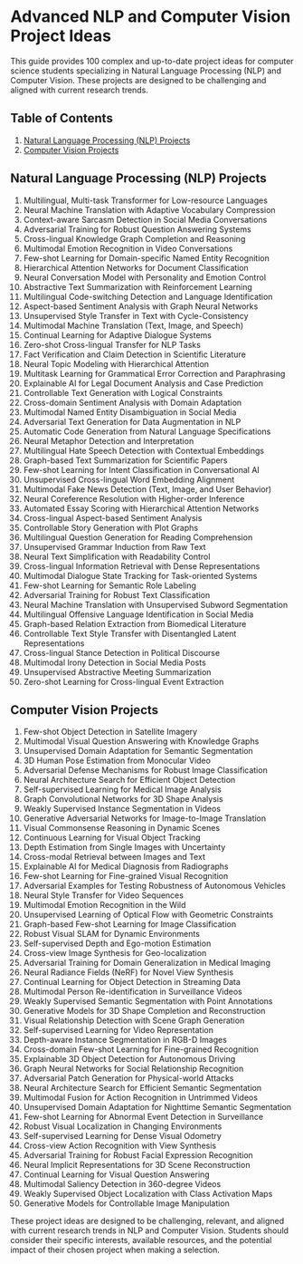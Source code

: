 # Advanced NLP and Computer Vision Project Ideas

This guide provides 100 complex and up-to-date project ideas for computer science students specializing in Natural Language Processing (NLP) and Computer Vision. These projects are designed to be challenging and aligned with current research trends.

## Table of Contents
1. [Natural Language Processing (NLP) Projects](#natural-language-processing-nlp-projects)
2. [Computer Vision Projects](#computer-vision-projects)

## Natural Language Processing (NLP) Projects

1. Multilingual, Multi-task Transformer for Low-resource Languages
2. Neural Machine Translation with Adaptive Vocabulary Compression
3. Context-aware Sarcasm Detection in Social Media Conversations
4. Adversarial Training for Robust Question Answering Systems
5. Cross-lingual Knowledge Graph Completion and Reasoning
6. Multimodal Emotion Recognition in Video Conversations
7. Few-shot Learning for Domain-specific Named Entity Recognition
8. Hierarchical Attention Networks for Document Classification
9. Neural Conversation Model with Personality and Emotion Control
10. Abstractive Text Summarization with Reinforcement Learning
11. Multilingual Code-switching Detection and Language Identification
12. Aspect-based Sentiment Analysis with Graph Neural Networks
13. Unsupervised Style Transfer in Text with Cycle-Consistency
14. Multimodal Machine Translation (Text, Image, and Speech)
15. Continual Learning for Adaptive Dialogue Systems
16. Zero-shot Cross-lingual Transfer for NLP Tasks
17. Fact Verification and Claim Detection in Scientific Literature
18. Neural Topic Modeling with Hierarchical Attention
19. Multitask Learning for Grammatical Error Correction and Paraphrasing
20. Explainable AI for Legal Document Analysis and Case Prediction
21. Controllable Text Generation with Logical Constraints
22. Cross-domain Sentiment Analysis with Domain Adaptation
23. Multimodal Named Entity Disambiguation in Social Media
24. Adversarial Text Generation for Data Augmentation in NLP
25. Automatic Code Generation from Natural Language Specifications
26. Neural Metaphor Detection and Interpretation
27. Multilingual Hate Speech Detection with Contextual Embeddings
28. Graph-based Text Summarization for Scientific Papers
29. Few-shot Learning for Intent Classification in Conversational AI
30. Unsupervised Cross-lingual Word Embedding Alignment
31. Multimodal Fake News Detection (Text, Image, and User Behavior)
32. Neural Coreference Resolution with Higher-order Inference
33. Automated Essay Scoring with Hierarchical Attention Networks
34. Cross-lingual Aspect-based Sentiment Analysis
35. Controllable Story Generation with Plot Graphs
36. Multilingual Question Generation for Reading Comprehension
37. Unsupervised Grammar Induction from Raw Text
38. Neural Text Simplification with Readability Control
39. Cross-lingual Information Retrieval with Dense Representations
40. Multimodal Dialogue State Tracking for Task-oriented Systems
41. Few-shot Learning for Semantic Role Labeling
42. Adversarial Training for Robust Text Classification
43. Neural Machine Translation with Unsupervised Subword Segmentation
44. Multilingual Offensive Language Identification in Social Media
45. Graph-based Relation Extraction from Biomedical Literature
46. Controllable Text Style Transfer with Disentangled Latent Representations
47. Cross-lingual Stance Detection in Political Discourse
48. Multimodal Irony Detection in Social Media Posts
49. Unsupervised Abstractive Meeting Summarization
50. Zero-shot Learning for Cross-lingual Event Extraction

## Computer Vision Projects

1. Few-shot Object Detection in Satellite Imagery
2. Multimodal Visual Question Answering with Knowledge Graphs
3. Unsupervised Domain Adaptation for Semantic Segmentation
4. 3D Human Pose Estimation from Monocular Video
5. Adversarial Defense Mechanisms for Robust Image Classification
6. Neural Architecture Search for Efficient Object Detection
7. Self-supervised Learning for Medical Image Analysis
8. Graph Convolutional Networks for 3D Shape Analysis
9. Weakly Supervised Instance Segmentation in Videos
10. Generative Adversarial Networks for Image-to-Image Translation
11. Visual Commonsense Reasoning in Dynamic Scenes
12. Continuous Learning for Visual Object Tracking
13. Depth Estimation from Single Images with Uncertainty
14. Cross-modal Retrieval between Images and Text
15. Explainable AI for Medical Diagnosis from Radiographs
16. Few-shot Learning for Fine-grained Visual Recognition
17. Adversarial Examples for Testing Robustness of Autonomous Vehicles
18. Neural Style Transfer for Video Sequences
19. Multimodal Emotion Recognition in the Wild
20. Unsupervised Learning of Optical Flow with Geometric Constraints
21. Graph-based Few-shot Learning for Image Classification
22. Robust Visual SLAM for Dynamic Environments
23. Self-supervised Depth and Ego-motion Estimation
24. Cross-view Image Synthesis for Geo-localization
25. Adversarial Training for Domain Generalization in Medical Imaging
26. Neural Radiance Fields (NeRF) for Novel View Synthesis
27. Continual Learning for Object Detection in Streaming Data
28. Multimodal Person Re-identification in Surveillance Videos
29. Weakly Supervised Semantic Segmentation with Point Annotations
30. Generative Models for 3D Shape Completion and Reconstruction
31. Visual Relationship Detection with Scene Graph Generation
32. Self-supervised Learning for Video Representation
33. Depth-aware Instance Segmentation in RGB-D Images
34. Cross-domain Few-shot Learning for Fine-grained Recognition
35. Explainable 3D Object Detection for Autonomous Driving
36. Graph Neural Networks for Social Relationship Recognition
37. Adversarial Patch Generation for Physical-world Attacks
38. Neural Architecture Search for Efficient Semantic Segmentation
39. Multimodal Fusion for Action Recognition in Untrimmed Videos
40. Unsupervised Domain Adaptation for Nighttime Semantic Segmentation
41. Few-shot Learning for Abnormal Event Detection in Surveillance
42. Robust Visual Localization in Changing Environments
43. Self-supervised Learning for Dense Visual Odometry
44. Cross-view Action Recognition with View Synthesis
45. Adversarial Training for Robust Facial Expression Recognition
46. Neural Implicit Representations for 3D Scene Reconstruction
47. Continual Learning for Visual Question Answering
48. Multimodal Saliency Detection in 360-degree Videos
49. Weakly Supervised Object Localization with Class Activation Maps
50. Generative Models for Controllable Image Manipulation

These project ideas are designed to be challenging, relevant, and aligned with current research trends in NLP and Computer Vision. Students should consider their specific interests, available resources, and the potential impact of their chosen project when making a selection.
